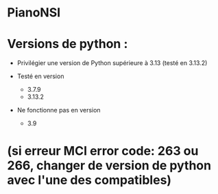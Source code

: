 # PianoNSI

# Versions de python :
- Privilégier une version de Python supérieure à 3.13 (testé en 3.13.2)

- Testé en version 
    - 3.7.9
    - 3.13.2

- Ne fonctionne pas en version 
    - 3.9

 # (si erreur MCI error code: 263 ou 266, changer de version de python avec l'une des compatibles)